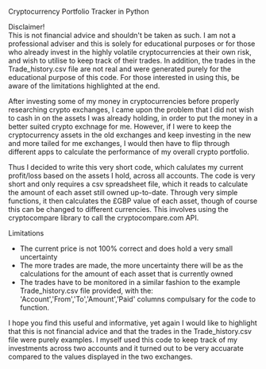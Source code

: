 Cryptocurrency Portfolio Tracker in Python

Disclaimer!
<br> This is not financial advice and shouldn't be taken as such. I am not a professional adviser and this is solely for educational purposes or for those who already invest in the highly volatile cryptocurrencies at their own risk, and wish to utilise to keep track of their trades. In addition, the trades in the Trade_history.csv file are not real and were generated purely for the educational purpose of this code. For those interested in using this, be aware of the limitations highlighted at the end. 

After investing some of my money in cryptocurrencies before properly researching crypto exchanges, I came upon the problem that I did not wish to cash in on the assets I was already holding, in order to put the money in a better suited crypto exchnage for me. However, if I were to keep the cryptocurrency assets in the old exchanges and keep investing in the new and more tailed for me exchanges, I would then have to flip through different apps to calculate the performance of my overall crypto portfolio. 

Thus I decided to write this very short code, which calulates my current profit/loss based on the assets I hold, across all accounts. The code is very short and only requires a csv spreadsheet file, which it reads to calculate the amount of each asset still owned up-to-date. Through very simple functions, it then calculates the £GBP value of each asset, though of course this can be changed to different currencies. This involves using the cryptocompare library to call the cryptocompare.com API. 

Limitations
- The current price is not 100% correct and does hold a very small uncertainty
- The more trades are made, the more uncertainty there will be as the calculations for the amount of each asset that is currently owned
- The trades have to be monitored in a similar fashion to the example Trade_history.csv file provided, with the: 'Account','From','To','Amount','Paid' columns compulsary for the code to function.

I hope you find this useful and informative, yet again I would like to highlight that this is not financial advice and that the trades in the  Trade_history.csv file were purely examples. I myself used this code to keep track of my investments across two accounts and it turned out to be very accuarate compared to the values displayed in the two exchanges.
